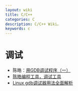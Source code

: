 ```yaml
---
layout: wiki
title: C/C++
categories: C
description: C/C++ Wiki。
keywords: c
---
```


# 调试

- 陈皓：[用GDB调试程序（一）](http://blog.csdn.net/haoel/article/details/2879)
- [陈皓编程工具，调试工具](http://blog.csdn.net/haoel/article/category/9197)
- [Linux gdb调试器用法全面解析](http://blog.csdn.net/21cnbao/article/details/7385161)


